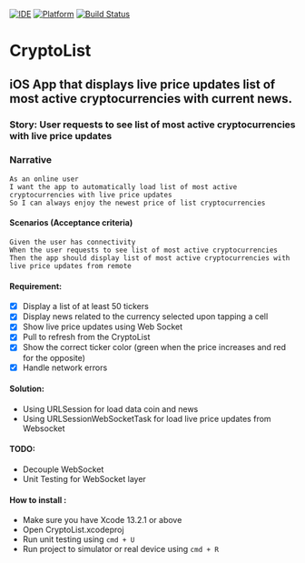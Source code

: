 [![IDE](https://img.shields.io/badge/Xcode-13.2.1-blue.svg)](https://developer.apple.com/xcode/)
[![Platform](https://img.shields.io/badge/iOS-15.2-green.svg)](https://developer.apple.com/ios/)
[![Build Status](https://github.com/IhwanID/CryptoList/actions/workflows/CryptoList.yml/badge.svg)](https://github.com/IhwanID/CryptoList/actions/workflows/CryptoList.yml)

# CryptoList

## iOS App that displays live price updates list of most active cryptocurrencies with current news.

### Story: User requests to see list of most active cryptocurrencies with live price updates

### Narrative

```
As an online user
I want the app to automatically load list of most active cryptocurrencies with live price updates
So I can always enjoy the newest price of list cryptocurrencies
```

#### Scenarios (Acceptance criteria)

```
Given the user has connectivity
When the user requests to see list of most active cryptocurrencies
Then the app should display list of most active cryptocurrencies with live price updates from remote
```

#### Requirement:

- [x] Display a list of at least 50 tickers
- [x] Display news related to the currency selected upon tapping a cell
- [x] Show live price updates using Web Socket
- [x] Pull to refresh from the CryptoList
- [x] Show the correct ticker color (green when the price increases and red for the opposite)
- [x] Handle network errors

#### Solution:

- Using URLSession for load data coin and news
- Using URLSessionWebSocketTask for load live price updates from Websocket

#### TODO:
- Decouple WebSocket
- Unit Testing for WebSocket layer

#### How to install :
- Make sure you have Xcode 13.2.1 or above
- Open CryptoList.xcodeproj
- Run unit testing using `cmd + U`
- Run project to simulator or real device using `cmd + R`
